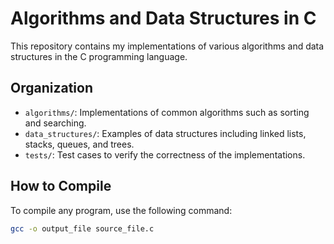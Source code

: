# Algorithms and Data Structures in C
This repository contains my implementations of various algorithms and data structures in the C programming language.

## Organization
- `algorithms/`: Implementations of common algorithms such as sorting and searching.
- `data_structures/`: Examples of data structures including linked lists, stacks, queues, and trees.
- `tests/`: Test cases to verify the correctness of the implementations.

## How to Compile
To compile any program, use the following command:
```bash
gcc -o output_file source_file.c
